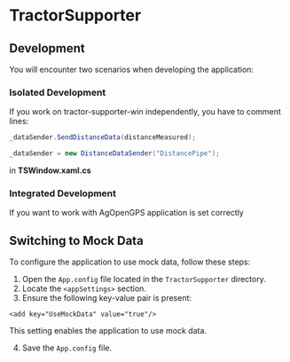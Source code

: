 # TractorSupporter

## Development 
You will encounter two scenarios when developing the application:

### Isolated Development
If you work on tractor-supporter-win independently, you have to comment lines:  
```c#
_dataSender.SendDistanceData(distanceMeasured);
```  
```c#
_dataSender = new DistanceDataSender("DistancePipe");
```  
in **TSWindow.xaml.cs**

### Integrated Development
If you want to work with AgOpenGPS application is set correctly

## Switching to Mock Data

To configure the application to use mock data, follow these steps:

1. Open the `App.config` file located in the `TractorSupporter` directory.
2. Locate the `<appSettings>` section.
3. Ensure the following key-value pair is present:

```
<add key="UseMockData" value="true"/>
```

This setting enables the application to use mock data.

4. Save the `App.config` file.
